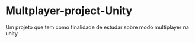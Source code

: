 # Multplayer-project-Unity
Um projeto que tem como finalidade de estudar sobre modo multiplayer na unity
